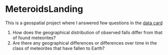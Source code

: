 # MeteroidsLanding
This is a geospatial project where I answered few questions in the [data card](https://www.kaggle.com/datasets/nasa/meteorite-landings)

1. How does the geographical distribution of observed falls differ from that of found meteorites?
2. Are there any geographical differences or differences over time in the class of meteorites that have fallen to Earth?
